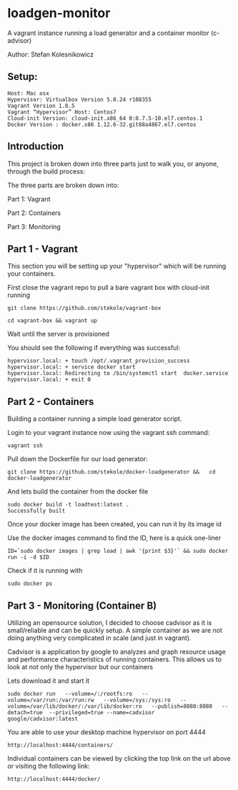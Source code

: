 # loadgen-monitor
A vagrant instance running a load generator and a container monitor (c-advisor)

Author: Stefan Kolesnikowicz 


## Setup:

    Host: Mac osx 
    Hypervisor: Virtualbox Version 5.0.24 r108355
    Vagrant Version 1.8.5
    Vagrant “Hypervisor” Host: Centos7
    Cloud-init Version: cloud-init.x86_64 0:0.7.5-10.el7.centos.1
    Docker Version : docker.x86 1.12.6-32.git88a4867.el7.centos                               


## Introduction


This project is broken down into three parts just to walk you, or anyone, through 
the build process:

The three parts are broken down into:

Part 1: Vagrant

Part 2: Containers

Part 3: Monitoring 


## Part 1 - Vagrant
This section you will be setting up your "hypervisor" which will be running your containers. 

First close the vagrant repo to pull a bare vagrant box with cloud-init running

    git clone https://github.com/stekole/vagrant-box

    cd vagrant-box && vagrant up


Wait until the server is provisioned 


You should see the following if everything was successful:

    hypervisor.local: + touch /opt/.vagrant_provision_success
    hypervisor.local: + service docker start
    hypervisor.local: Redirecting to /bin/systemctl start  docker.service
    hypervisor.local: + exit 0


## Part 2 - Containers
Building a container running a simple load generator script. 

Login to your vagrant instance now using the vagrant ssh command:
    
    vagrant ssh 
   
Pull down the Dockerfile for our load generator:
    
    git clone https://github.com/stekole/docker-loadgenerator &&   cd docker-loadgenerator 

And lets build the container from the docker file

    sudo docker build -t loadtest:latest .
    Successfully built

Once your docker image has been created, you can run it by its image id

Use the docker images command to find the ID, here is a quick one-liner

    ID=`sudo docker images | grep load | awk '{print $3}'` && sudo docker run -i -d $ID

Check if it is running with
     
    sudo docker ps 


## Part 3 - Monitoring (Container B)


Utilizing an opensource solution, I decided to choose cadvisor as it is small/reliable and can be quickly setup. A simple container as we are not doing anything very complicated in scale (and just in vagrant). 

Cadvisor is a application by google to analyzes and graph resource usage and performance characteristics of running containers. This allows us to look at not only the hypervisor but our containers

Lets download it and start it

    sudo docker run   --volume=/:/rootfs:ro   --volume=/var/run:/var/run:rw   --volume=/sys:/sys:ro   --volume=/var/lib/docker/:/var/lib/docker:ro   --publish=8080:8080   --detach=true  --privileged=true --name=cadvisor   google/cadvisor:latest

You are able to use your desktop machine hypervisor on port 4444
    
    http://localhost:4444/containers/

Individual containers can be viewed by clicking the top link on the url above or visiting the following link:

    http://localhost:4444/docker/


